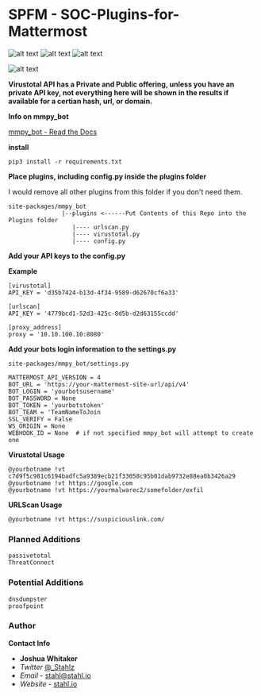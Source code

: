 # SPFM - SOC-Plugins-for-Mattermost #

![alt text](https://img.shields.io/badge/license-MIT-green)
![alt text](https://img.shields.io/badge/python-v3.7-blue)
![alt text](https://img.shields.io/github/followers/Stahlz?style=social)

![alt text](https://i.imgur.com/vRpg5gK.gif)

**Virustotal API has a Private and Public offering, unless you have an private API key, not everything here will be shown in the results if available for a certian hash, url, or domain.**



**Info on mmpy_bot**

[mmpy_bot - Read the Docs](https://mmpy-bot.readthedocs.io/en/latest/)



**install**

```shell
pip3 install -r requirements.txt 
```

**Place plugins, including config.py inside the plugins folder**

I would remove all other plugins from this folder if you don't need them.

```shell
site-packages/mmpy_bot
               |--plugins <------Put Contents of this Repo into the Plugins folder
                  |---- urlscan.py
                  |---- virustotal.py
                  |---- config.py
```


**Add your API keys to the config.py**

**Example**
```shell
[virustotal]
API_KEY = 'd35b7424-b13d-4f34-9589-d62670cf6a33'

[urlscan]
API_KEY = '4779bcd1-52d3-425c-8d5b-d2d63155ccdd'

[proxy_address]
proxy = '10.10.100.10:8080'
```



**Add your bots login information to the settings.py**

```shell
site-packages/mmpy_bot/settings.py
```

```shell
MATTERMOST_API_VERSION = 4
BOT_URL = 'https://your-mattermost-site-url/api/v4'
BOT_LOGIN = 'yourbotsusername'
BOT_PASSWORD = None
BOT_TOKEN = 'yourbotstoken'
BOT_TEAM = 'TeamNameToJoin
SSL_VERIFY = False
WS_ORIGIN = None
WEBHOOK_ID = None  # if not specified mmpy_bot will attempt to create one
```


**Virustotal Usage**
```shell
@yourbotname !vt c7d9f5c981c6194badfc5a9389ecb21f33058c95b01dab9732e88ea0b3426a29
@yourbotname !vt https://google.com
@yourbotname !vt https://yourmalwarec2/somefolder/exfil
```


**URLScan Usage**
```shell
@yourbotname !vt https://suspiciouslink.com/
```

### Planned Additions ###
```shell
passivetotal
ThreatConnect
```

### Potential Additions ###
```shell
dnsdumpster
proofpoint
```

### Author ###

**Contact Info**
* **Joshua Whitaker** 
* *Twitter* [@_Stahlz](https://twitter.com/_Stahlz)
* *Email* - [stahl@stahl.io](stahl@stahl.io)
* *Website* - [stahl.io](http://stahl.io)
